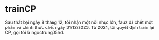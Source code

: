 # trainCP
Sau thất bại ngày 8 tháng 12, tôi nhận một nỗi nhục lớn, fauz đã chết một phần và chính thức chết ngày 31/12/2023. Từ 2024, tôi quyết định train lại CP, gọi tôi là ngoctrung05hd.
